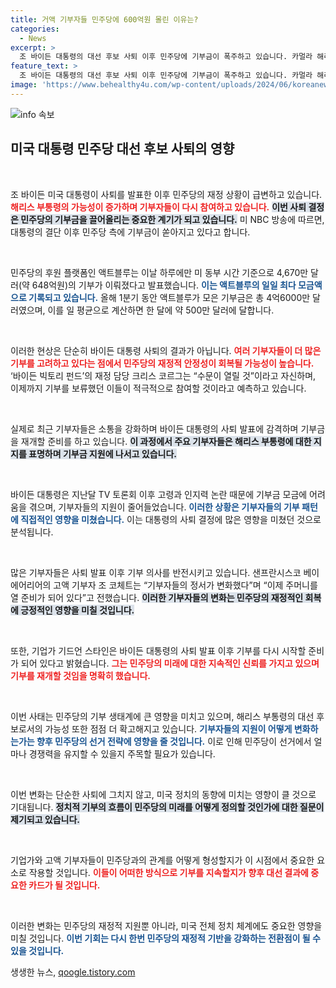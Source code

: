 ```yaml
---
title: 거액 기부자들 민주당에 600억원 몰린 이유는?
categories:
  - News
excerpt: >
  조 바이든 대통령의 대선 후보 사퇴 이후 민주당에 기부금이 폭주하고 있습니다. 카멀라 해리스 부통령의 후보 지명 가능성이 커지면서, 기부자들이 다시 주머니를 열기 시작했습니다. 하루 만에 4670만 달러가 모였다는 소식이 전해지며, 앞으로 더 많은 기부가 예상됩니다!
feature_text: >
  조 바이든 대통령의 대선 후보 사퇴 이후 민주당에 기부금이 폭주하고 있습니다. 카멀라 해리스 부통령의 후보 지명 가능성이 커지면서, 기부자들이 다시 주머니를 열기 시작했습니다. 하루 만에 4670만 달러가 모였다는 소식이 전해지며, 앞으로 더 많은 기부가 예상됩니다!
image: 'https://www.behealthy4u.com/wp-content/uploads/2024/06/koreanews.jpg'
---
```


<p><img src="https://www.behealthy4u.com/wp-content/uploads/2024/06/koreanews.jpg" alt="info 속보" /></p>

<h2 data-ke-size="size26">미국 대통령 민주당 대선 후보 사퇴의 영향</h2>

<p data-ke-size="size16">&nbsp;</p>

<p>조 바이든 미국 대통령이 사퇴를 발표한 이후 민주당의 재정 상황이 급변하고 있습니다. <b><span style="color: #ee2323;">해리스 부통령의 가능성이 증가하며 기부자들이 다시 참여하고 있습니다.</span></b> <b><span style="background-color: #21538527;">이번 사퇴 결정은 민주당의 기부금을 끌어올리는 중요한 계기가 되고 있습니다.</span></b> 미 NBC 방송에 따르면, 대통령의 결단 이후 민주당 측에 기부금이 쏟아지고 있다고 합니다. </p>

<p data-ke-size="size16">&nbsp;</p>

<p>민주당의 후원 플랫폼인 액트블루는 이날 하루에만 미 동부 시간 기준으로 4,670만 달러(약 648억원)의 기부가 이뤄졌다고 발표했습니다. <b><span style="color: #1a5490;">이는 액트블루의 일일 최다 모금액으로 기록되고 있습니다.</span></b> 올해 1분기 동안 액트블루가 모은 기부금은 총 4억6000만 달러였으며, 이를 일 평균으로 계산하면 한 달에 약 500만 달러에 달합니다. </p>

<p data-ke-size="size16">&nbsp;</p>

<p>이러한 현상은 단순히 바이든 대통령 사퇴의 결과가 아닙니다. <b><span style="color: #ee2323;">여러 기부자들이 더 많은 기부를 고려하고 있다는 점에서 민주당의 재정적 안정성이 회복될 가능성이 높습니다.</span></b> ‘바이든 빅토리 펀드’의 재정 담당 크리스 코르그는 “수문이 열릴 것”이라고 자신하며, 이제까지 기부를 보류했던 이들이 적극적으로 참여할 것이라고 예측하고 있습니다. </p>

<p data-ke-size="size16">&nbsp;</p>

<p>실제로 최근 기부자들은 소통을 강화하며 바이든 대통령의 사퇴 발표에 감격하며 기부금을 재개할 준비를 하고 있습니다. <b><span style="background-color: #21538527;">이 과정에서 주요 기부자들은 해리스 부통령에 대한 지지를 표명하며 기부금 지원에 나서고 있습니다.</span></b> </p>

<p data-ke-size="size16">&nbsp;</p>

<p>바이든 대통령은 지난달 TV 토론회 이후 고령과 인지력 논란 때문에 기부금 모금에 어려움을 겪으며, 기부자들의 지원이 줄어들었습니다. <b><span style="color: #1a5490;">이러한 상황은 기부자들의 기부 패턴에 직접적인 영향을 미쳤습니다.</span></b> 이는 대통령의 사퇴 결정에 많은 영향을 미쳤던 것으로 분석됩니다. </p>

<p data-ke-size="size16">&nbsp;</p>

<p>많은 기부자들은 사퇴 발표 이후 기부 의사를 반전시키고 있습니다. 샌프란시스코 베이 에어리어의 고액 기부자 조 코체트는 “기부자들의 정서가 변화했다”며 “이제 주머니를 열 준비가 되어 있다”고 전했습니다. <b><span style="background-color: #21538527;">이러한 기부자들의 변화는 민주당의 재정적인 회복에 긍정적인 영향을 미칠 것입니다.</span></b> </p>

<p data-ke-size="size16">&nbsp;</p>

<p>또한, 기업가 기드언 스타인은 바이든 대통령의 사퇴 발표 이후 기부를 다시 시작할 준비가 되어 있다고 밝혔습니다. <b><span style="color: #ee2323;">그는 민주당의 미래에 대한 지속적인 신뢰를 가지고 있으며 기부를 재개할 것임을 명확히 했습니다.</span></b> </p>

<p data-ke-size="size16">&nbsp;</p>

<p>이번 사태는 민주당의 기부 생태계에 큰 영향을 미치고 있으며, 해리스 부통령의 대선 후보로서의 가능성 또한 점점 더 확고해지고 있습니다. <b><span style="color: #1a5490;">기부자들의 지원이 어떻게 변화하는가는 향후 민주당의 선거 전략에 영향을 줄 것입니다.</span></b> 이로 인해 민주당이 선거에서 얼마나 경쟁력을 유지할 수 있을지 주목할 필요가 있습니다. </p>

<p data-ke-size="size16">&nbsp;</p>

<p>이번 변화는 단순한 사퇴에 그치지 않고, 미국 정치의 동향에 미치는 영향이 클 것으로 기대됩니다. <b><span style="background-color: #21538527;">정치적 기부의 흐름이 민주당의 미래를 어떻게 정의할 것인가에 대한 질문이 제기되고 있습니다.</span></b> </p>

<p data-ke-size="size16">&nbsp;</p>

<p>기업가와 고액 기부자들이 민주당과의 관계를 어떻게 형성할지가 이 시점에서 중요한 요소로 작용할 것입니다. <b><span style="color: #ee2323;">이들이 어떠한 방식으로 기부를 지속할지가 향후 대선 결과에 중요한 카드가 될 것입니다.</span></b> </p>

<p data-ke-size="size16">&nbsp;</p>

<p>이러한 변화는 민주당의 재정적 지원뿐 아니라, 미국 전체 정치 체계에도 중요한 영향을 미칠 것입니다. <b><span style="color: #1a5490;">이번 기회는 다시 한번 민주당의 재정적 기반을 강화하는 전환점이 될 수 있을 것입니다.</span></b></p>
생생한 뉴스, <a href="https://qoogle.tistory.com" rel="dofollow">qoogle.tistory.com</a>


